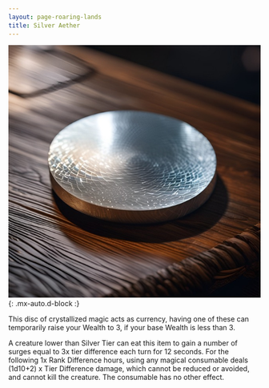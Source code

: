 ```yaml
---
layout: page-roaring-lands
title: Silver Aether
---
```


![Silver Aether](/assets/img/items/aether-silver.jpeg){: .mx-auto.d-block :}

This disc of crystallized magic acts as currency, having one of these can temporarily raise your Wealth to 3, if your base Wealth is less than 3.

A creature lower than Silver Tier can eat this item to gain a number of surges equal to 3x tier difference each turn for 12 seconds. For the following 1x Rank Difference hours, using any magical consumable deals (1d10+2) x Tier Difference damage, which cannot be reduced or avoided, and cannot kill the creature. The consumable has no other effect.